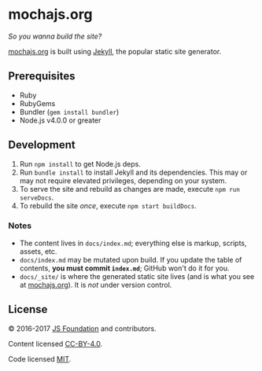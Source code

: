 # mochajs.org

*So you wanna build the site?*

[mochajs.org](https://mochajs.org) is built using [Jekyll](http://jekyllrb.com), the popular static site generator.

## Prerequisites

- Ruby
- RubyGems
- Bundler (`gem install bundler`)
- Node.js v4.0.0 or greater

## Development

1.  Run `npm install` to get Node.js deps.
2.  Run `bundle install` to install Jekyll and its dependencies.  This may or may not require elevated privileges, depending on your system.
3. To serve the site and rebuild as changes are made, execute `npm run serveDocs`.
4. To rebuild the site *once*, execute `npm start buildDocs`.

### Notes

- The content lives in `docs/index.md`; everything else is markup, scripts, assets, etc.
- `docs/index.md` may be mutated upon build.  If you update the table of contents, **you must commit `index.md`**; GitHub won't do it for you.
- `docs/_site/` is where the generated static site lives (and is what you see at [mochajs.org](https://mochajs.org)).  It is *not* under version control.

## License

:copyright: 2016-2017 [JS Foundation](https://js.foundation) and contributors.

Content licensed [CC-BY-4.0](https://raw.githubusercontent.com/mochajs/mocha/master/docs/LICENSE-CC-BY-4.0).

Code licensed [MIT](https://raw.githubusercontent.com/mochajs/mocha/master/LICENSE-MIT).
